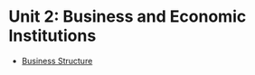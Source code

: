 # Unit 2: Business and Economic Institutions

- [Business Structure](assignments/business-structure.md)
